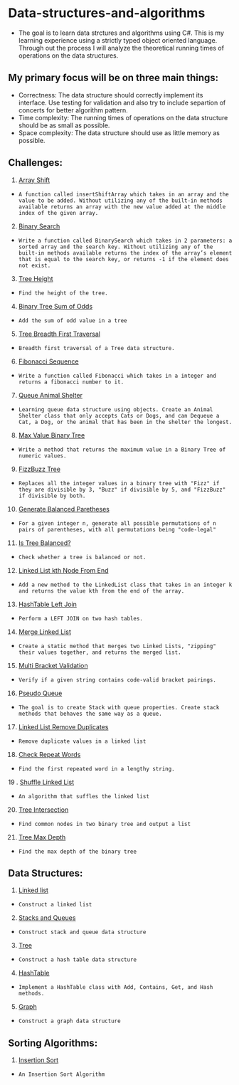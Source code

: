 # Data-structures-and-algorithms

* The goal is to learn data strctures and algorithms using C#. This is my learning experience using a strictly typed object oriented language. Through out the process I will analyze the theoretical running times of operations on the data structures.

## My primary focus will be on three main things:
* Correctness: The data structure should correctly implement its interface. Use testing for validation and also try to include separtion of concerts for better algorithm pattern. 
* Time complexity: The running times of operations on the data structure should be as small as possible.
* Space complexity: The data structure should use as little memory as possible.

## Challenges:

1. [Array Shift](Challenges/ArrayShift/README.md)
- `A function called insertShiftArray which takes in an array and the value to be added. Without utilizing any of the built-in methods available returns an array with the new value added at the middle index of the given array.`

2. [Binary Search](Challenges/BinarySearch/README.md)
- `Write a function called BinarySearch which takes in 2 parameters: a sorted array and the search key. Without utilizing any of the built-in methods available returns the index of the array’s element that is equal to the search key, or returns -1 if the element does not exist.`

3. [Tree Height](Challenges/BinaryTreeHeight/README.md)
- `Find the height of the tree.`

4. [Binary Tree Sum of Odds](Challenges/BinaryTreeSumOfOdds/README.md)
- `Add the sum of odd value in a tree`

5. [Tree Breadth First Traversal](Challenges/BreadthFirstSearch/README.md)
- `Breadth first traversal of a Tree data structure.`

6. [Fibonacci Sequence](Challenges/Fibonacci/README.md)
- `Write a function called Fibonacci which takes in a integer and returns a fibonacci number to it.`

7. [Queue Animal Shelter](Challenges/FifoAnimalShelter/README.md)
- `Learning queue data structure using objects. Create an Animal Shelter class that only accepts Cats or Dogs, and can Dequeue a Cat, a Dog, or the animal that has been in the shelter the longest.`

8. [Max Value Binary Tree](Challenges/FindMaxValueBinaryTree/README.md)
- `Write a method that returns the maximum value in a Binary Tree of numeric values.`

9. [FizzBuzz Tree](Challenges/FizzBuzzTree/README.md)
- `Replaces all the integer values in a binary tree with "Fizz" if they are divisible by 3, "Buzz" if divisible by 5, and "FizzBuzz" if divisible by both.`

10. [Generate Balanced Paretheses](Challenges/GenerateBalancedParethesesCombinations/BalancedParenthe)
- `For a given integer n, generate all possible permutations of n pairs of parentheses, with all permutations being "code-legal"`

11. [Is Tree Balanced?](Challenges/IsBinaryTreeBalanced/README.md)
- `Check whether a tree is balanced or not.`

12. [Linked List kth Node From End](Challenges/KthNodeFromEnd/README.md)
- `Add a new method to the LinkedList class that takes in an integer k and returns the value kth from the end of the array.`

13. [HashTable Left Join](Challenges/LeftJoin/README.md)
- `Perform a LEFT JOIN on two hash tables.`

14. [Merge Linked List](Challenges/MergeLinkedList/README.md)
- `Create a static method that merges two Linked Lists, "zipping" their values together, and returns the merged list.`

15. [Multi Bracket Validation](Challenges/MultiBracketValidation/README.md)
- `Verify if a given string contains code-valid bracket pairings.`

16. [Pseudo Queue](Challenges/PseudoQueue/README.md)
- `The goal is to create Stack with queue properties. Create stack methods that behaves the same way as a queue.`

17. [Linked List Remove Duplicates](Challenges/RemoveDuplicatesLinkedList)
- `Remove duplicate values in a linked list`

18. [Check Repeat Words](Challenges/RepeatWord/README.md)
- `Find the first repeated word in a lengthy string.`

19 . [Shuffle Linked List](Challenges/ShuffleLinkedList/README.md)
- `An algorithm that suffles the linked list`

20. [Tree Intersection](Challenges/TreeIntersection/README.md)
- `Find common nodes in two binary tree and output a list`

21. [Tree Max Depth](Challenges/MaxDepthBinaryTree/README.md)
- `Find the max depth of the binary tree`

## Data Structures:
1. [Linked list](Data-Structures/LinkedList/README.md)
- `Construct a linked list`

2. [Stacks and Queues](Data-Structures/StacksAndQueues/README.md)
- `Construct stack and queue data structure`

3. [Tree](Data-Structures/tree/README.md)
- `Construct a hash table data structure`

4. [HashTable](Data-Structures/Hashtables/README.md)
- `Implement a HashTable class with Add, Contains, Get, and Hash methods. `

5. [Graph](Data-Structures/Graph/README.md)
- `Construct a graph data structure`

## Sorting Algorithms:

1. [Insertion Sort](Sorting_Algorithms/InsertionSort/README.md)
- `An Insertion Sort Algorithm`

